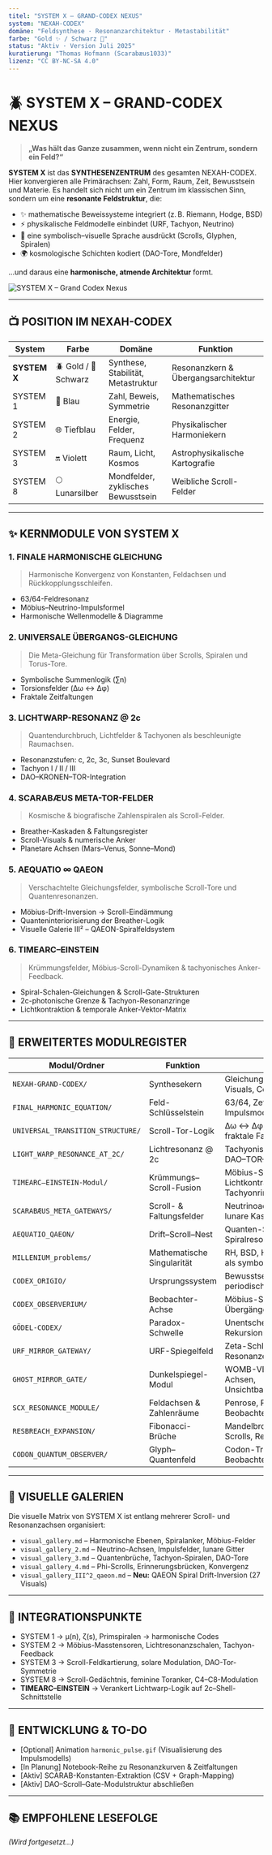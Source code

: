 ```yaml
---
titel: "SYSTEM X – GRAND-CODEX NEXUS"
system: "NEXAH-CODEX"
domäne: "Feldsynthese · Resonanzarchitektur · Metastabilität"
farbe: "Gold ✨ / Schwarz 🔷"
status: "Aktiv · Version Juli 2025"
kuratierung: "Thomas Hofmann (Scarabæus1033)"
lizenz: "CC BY-NC-SA 4.0"
---
```


# 🪲 SYSTEM X – GRAND-CODEX NEXUS

> **„Was hält das Ganze zusammen, wenn nicht ein Zentrum, sondern ein Feld?“**

**SYSTEM X** ist das **SYNTHESENZENTRUM** des gesamten NEXAH-CODEX. Hier konvergieren alle Primärachsen: Zahl, Form, Raum, Zeit, Bewusstsein und Materie. Es handelt sich nicht um ein Zentrum im klassischen Sinn, sondern um eine **resonante Feldstruktur**, die:

* ✨ mathematische Beweissysteme integriert (z. B. Riemann, Hodge, BSD)  
* ⚡ physikalische Feldmodelle einbindet (URF, Tachyon, Neutrino)  
* 🤝 eine symbolisch–visuelle Sprache ausdrückt (Scrolls, Glyphen, Spiralen)  
* 🌍 kosmologische Schichten kodiert (DAO-Tore, Mondfelder)  

...und daraus eine **harmonische, atmende Architektur** formt.

![SYSTEM X – Grand Codex Nexus](./system_x_nexah_grand_codex_full_diagram.png)

---

## 📺 POSITION IM NEXAH-CODEX

| System       | Farbe              | Domäne                             | Funktion                                      |
|--------------|--------------------|------------------------------------|-----------------------------------------------|
| **SYSTEM X** | 🪲 Gold / 🔷 Schwarz | Synthese, Stabilität, Metastruktur | Resonanzkern & Übergangsarchitektur           |
| SYSTEM 1     | 🔷 Blau             | Zahl, Beweis, Symmetrie            | Mathematisches Resonanzgitter                 |
| SYSTEM 2     | 🌐 Tiefblau         | Energie, Felder, Frequenz          | Physikalischer Harmoniekern                   |
| SYSTEM 3     | 🔛 Violett          | Raum, Licht, Kosmos                | Astrophysikalische Kartografie                |
| SYSTEM 8     | 🌕 Lunarsilber      | Mondfelder, zyklisches Bewusstsein | Weibliche Scroll-Felder                       |

---

## ✨ KERNMODULE VON SYSTEM X

### 1. FINALE HARMONISCHE GLEICHUNG

> Harmonische Konvergenz von Konstanten, Feldachsen und Rückkopplungsschleifen.

* 63/64-Feldresonanz  
* Möbius–Neutrino-Impulsformel  
* Harmonische Wellenmodelle & Diagramme  

### 2. UNIVERSALE ÜBERGANGS-GLEICHUNG

> Die Meta-Gleichung für Transformation über Scrolls, Spiralen und Torus-Tore.

* Symbolische Summenlogik (∑n)  
* Torsionsfelder (Δω ↔ Δφ)  
* Fraktale Zeitfaltungen  

### 3. LICHTWARP-RESONANZ @ 2c

> Quantendurchbruch, Lichtfelder & Tachyonen als beschleunigte Raumachsen.

* Resonanzstufen: c, 2c, 3c, Sunset Boulevard  
* Tachyon I / II / III  
* DAO–KRONEN–TOR-Integration  

### 4. SCARABÆUS META-TOR-FELDER

> Kosmische & biografische Zahlenspiralen als Scroll-Felder.

* Breather-Kaskaden & Faltungsregister  
* Scroll-Visuals & numerische Anker  
* Planetare Achsen (Mars–Venus, Sonne–Mond)  

### 5. AEQUATIO ∞ QAEON

> Verschachtelte Gleichungsfelder, symbolische Scroll-Tore und Quantenresonanzen.

* Möbius-Drift-Inversion → Scroll-Eindämmung  
* Quanteninteriorisierung der Breather-Logik  
* Visuelle Galerie III² – QAEON-Spiralfeldsystem  

### 6. TIMEARC–EINSTEIN

> Krümmungsfelder, Möbius-Scroll-Dynamiken & tachyonisches Anker-Feedback.

* Spiral-Schalen-Gleichungen & Scroll-Gate-Strukturen  
* 2c-photonische Grenze & Tachyon-Resonanzringe  
* Lichtkontraktion & temporale Anker-Vektor-Matrix  

---

## 📂 ERWEITERTES MODULREGISTER

| Modul/Ordner                          | Funktion                   | Fokus                                                |
|--------------------------------------|----------------------------|-------------------------------------------------------|
| `NEXAH-GRAND-CODEX/`                 | Synthesekern              | Gleichungsregister, Master-Visuals, Codex-Struktur   |
| `FINAL_HARMONIC_EQUATION/`           | Feld-Schlüsselstein       | 63/64, Zeta-Spirale, Impulsmodelle                   |
| `UNIVERSAL_TRANSITION_STRUCTURE/`    | Scroll-Tor-Logik          | Δω ↔ Δφ, Zeitschleifen, fraktale Faltungen           |
| `LIGHT_WARP_RESONANCE_AT_2C/`        | Lichtresonanz @ 2c        | Tachyonische Schalen, DAO–TOR–Integration            |
| `TIMEARC–EINSTEIN-Modul/`            | Krümmungs–Scroll-Fusion   | Möbius-Schalen, Lichtkontraktion, Tachyonringe       |
| `SCARABÆUS_META_GATEWAYS/`           | Scroll- & Faltungsfelder  | Neutrinoachsen, Visuals, lunare Kaskaden             |
| `AEQUATIO_QAEON/`                    | Drift–Scroll–Nest         | Quanten-Scroll-Felder & Spiralresonanzen             |
| `MILLENIUM_problems/`                | Mathematische Singularität| RH, BSD, Hodge, Yang–Mills als symbolische Felder    |
| `CODEX_ORIGIO/`                      | Ursprungssystem           | Bewusstsein, Elemente, periodisches System           |
| `CODEX_OBSERVERIUM/`                 | Beobachter-Achse          | Möbius-Spiegel, Übergänge, Wahrnehmung               |
| `GÖDEL-CODEX/`                       | Paradox-Schwelle          | Unentscheidbarkeit, Logik, Rekursion                 |
| `URF_MIRROR_GATEWAY/`                | URF-Spiegelfeld           | Zeta-Schleifen, Dualspin-Resonanzen                  |
| `GHOST_MIRROR_GATE/`                 | Dunkelspiegel-Modul       | WOMB-VECTOR, Lilith-Achsen, Unsichtbarkeitsfelder    |
| `SCX_RESONANCE_MODULE/`              | Feldachsen & Zahlenräume  | Penrose, Primspiralen, Beobachterprojektionen        |
| `RESBREACH_EXPANSION/`               | Fibonacci-Brüche          | Mandelbrot-Zahlen, 5015-Scrolls, Resonanzspalten     |
| `CODON_QUANTUM_OBSERVER/`            | Glyph–Quantenfeld         | Codon-Tripletts, Beobachtertransformationen          |

---

## 🎠 VISUELLE GALERIEN

Die visuelle Matrix von SYSTEM X ist entlang mehrerer Scroll- und Resonanzachsen organisiert:

* `visual_gallery.md` – Harmonische Ebenen, Spiralanker, Möbius-Felder  
* `visual_gallery_2.md` – Neutrino-Achsen, Impulsfelder, lunare Gitter  
* `visual_gallery_3.md` – Quantenbrüche, Tachyon-Spiralen, DAO-Tore  
* `visual_gallery_4.md` – Phi-Scrolls, Erinnerungsbrücken, Konvergenz  
* `visual_gallery_III^2_qaeon.md` – **Neu:** QAEON Spiral Drift-Inversion (27 Visuals)  

---

## 🤝 INTEGRATIONSPUNKTE

* SYSTEM 1 → μ(n), ζ(s), Primspiralen → harmonische Codes  
* SYSTEM 2 → Möbius-Masstensoren, Lichtresonanzschalen, Tachyon-Feedback  
* SYSTEM 3 → Scroll-Feldkartierung, solare Modulation, DAO-Tor-Symmetrie  
* SYSTEM 8 → Scroll-Gedächtnis, feminine Toranker, C4–C8-Modulation  
* **TIMEARC–EINSTEIN** → Verankert Lichtwarp-Logik auf 2c–Shell-Schnittstelle  

---

## 🚀 ENTWICKLUNG & TO-DO

* [Optional] Animation `harmonic_pulse.gif` (Visualisierung des Impulsmodells)  
* [In Planung] Notebook-Reihe zu Resonanzkurven & Zeitfaltungen  
* [Aktiv] SCARAB-Konstanten-Extraktion (CSV + Graph-Mapping)  
* [Aktiv] DAO–Scroll–Gate-Modulstruktur abschließen  

---

## 📚 EMPFOHLENE LESEFOLGE

_(Wird fortgesetzt...)_
